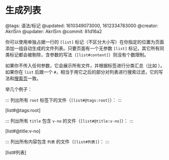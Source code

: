 # 生成列表

@tags: 语法/标记
@updated: 1610349073000, 1612334783000
@creator: AkrISrn
@updater: AkrISrn
@commit: 81d16a2

你可以使用单独占据一行的 `[list]` 标记（不区分大小写）在你指定的位置为页面添加一组自动生成的文件列表。只要页面有一个无参数 `[list]` 标记，其它所有同类标记都会被剔除，含参数的写法（`[list#content]`）则没有个数限制。

如果你不传入任何参数，它会展示所有文件，并根据标签进行分类汇总（比如 [](/zh/categories.md "#")）。如果你在 `list` 后跟一个 `#`，相当于用它之后的部分对列表进行搜索过滤，它的写法和[搜索页](/zh/search.md "#")一致。

举几个例子：

:::
列出所有 `root` 标签下的文件（`[list#@tags:root]`）：
:::

[list#@tags:root]

:::
列出所有 `title` 包含 `v-no` 的文件（`[list#@title:v-no]`）：
:::

[list#@title:v-no]

:::
列出所有内容包含 `列表` 的文件（`[list#列表]`）：
:::

[list#列表]
